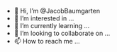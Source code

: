 - 👋 Hi, I’m @JacobBaumgarten
- 👀 I’m interested in ...
- 🌱 I’m currently learning ...
- 💞️ I’m looking to collaborate on ...
- 📫 How to reach me ...



